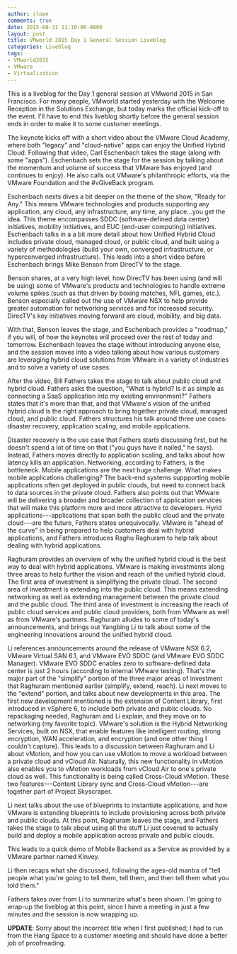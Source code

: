 ```yaml
---
author: slowe
comments: true
date: 2015-08-31 11:10:00-0800
layout: post
title: VMworld 2015 Day 1 General Session Liveblog
categories: Liveblog
tags:
- VMworld2015
- VMware
- Virtualization
---
```


This is a liveblog for the Day 1 general session at VMworld 2015 in San Francisco. For many people, VMworld started yesterday with the Welcome Reception in the Solutions Exchange, but today marks the official kick-off to the event. I'll have to end this liveblog shortly before the general session ends in order to make it to some customer meetings.

The keynote kicks off with a short video about the VMware Cloud Academy, where both "legacy" and "cloud-native" apps can enjoy the Unified Hybrid Cloud. Following that video, Carl Eschenbach takes the stage (along with some "apps"). Eschenbach sets the stage for the session by talking about the momentum and volume of success that VMware has enjoyed (and continues to enjoy). He also calls out VMware's philanthropic efforts, via the VMware Foundation and the #vGiveBack program.

Eschenbach nexts dives a bit deeper on the theme of the show, "Ready for Any." This means VMware technologies and products supporting any application, any cloud, any infrastructure, any time, any place...you get the idea. This theme encompasses SDDC (software-defined data center) initiatives, mobility initiatives, and EUC (end-user computing) initiatives. Eschenbach talks in a a bit more detail about how Unified Hybrid Cloud includes private cloud, managed cloud, or public cloud, and built using a variety of methodologies (build your own, converged infrastructure, or hyperconverged infrastructure). This leads into a short video before Eschenbach brings Mike Benson from DirecTV to the stage.

Benson shares, at a very high level, how DirecTV has been using (and will be using) some of VMware's products and technologies to handle extreme volume spikes (such as that driven by boxing matches, NFL games, etc.). Benson especially called out the use of VMware NSX to help provide greater automation for networking services and for increased security. DirecTV's key initiatives moving forward are cloud, mobility, and big data.

With that, Benson leaves the stage, and Eschenbach provides a "roadmap," if you will, of how the keynotes will proceed over the rest of today and tomorrow. Eschenbach leaves the stage without introducing anyone else, and the session moves into a video talking about how various customers are leveraging hybrid cloud solutions from VMware in a variety of industries and to solve a variety of use cases.

After the video, Bill Fathers takes the stage to talk about public cloud and hybrid cloud. Fathers asks the question, "What is hybrid? Is it as simple as connecting a SaaS application into my existing environment?" Fathers states that it's more than that, and that VMware's vision of the unified hybrid cloud is the right approach to bring together private cloud, managed cloud, and public cloud. Fathers structures his talk around three use cases: disaster recovery, application scaling, and mobile applications.

Disaster recovery is the use case that Fathers starts discussing first, but he doesn't spend a lot of time on that ("you guys have it nailed," he says). Instead, Fathers moves directly to application scaling, and talks about how latency kills an application. Networking, according to Fathers, is the bottleneck. Mobile applications are the next huge challenge. What makes mobile applications challenging? The back-end systems suppporting mobile applications often get deployed in public clouds, but need to connect back to data sources in the private cloud. Fathers also points out that VMware will be delivering a broader and broader collection of application services that will make this platform more and more attractive to developers. Hyrid applications---applications that span both the public cloud and the private cloud---are the future, Fathers states unequivocally. VMware is "ahead of the curve" in being prepared to help customers deal with hybrid applications, and Fathers introduces Raghu Raghuram to help talk about dealing with hybrid applications.

Raghuram provides an overview of why the unified hybrid cloud is the best way to deal with hybrid applications. VMware is making investments along three areas to help further the vision and reach of the unified hybrid cloud. The first area of investment is simplifying the private cloud. The second area of investment is extending into the public cloud. This means extending networking as well as extending management between the private cloud and the public cloud. The third area of investment is increasing the reach of public cloud services and public cloud providers, both from VMware as well as from VMware's partners. Raghuram alludes to some of today's announcements, and brings out Yangbing Li to talk about some of the engineering innovations around the unified hybrid cloud.

Li references announcements around the release of VMware NSX 6.2, VMware Virtual SAN 6.1, and VMware EVO SDDC (and VMware EVO SDDC Manager). VMware EVO SDDC enables zero to software-defined data center is just 2 hours (according to internal VMware testing). That's the major part of the "simplify" portion of the three major areas of investment that Raghuram mentioned earlier (simplify, extend, reach). Li next moves to the "extend" portion, and talks about new developments in this area. The first new development mentioned is the extension of Content Library, first introduced in vSphere 6, to include both private and public clouds. No repackaging needed, Raghuram and Li explain, and they move on to networking (my favorite topic). VMware's solution is the Hybrid Networking Services, built on NSX, that enable features like intelligent routing, strong encryption, WAN acceleration, and encryption (and one other thing I couldn't capture). This leads to a discussion between Raghuram and Li about vMotion, and how you can use vMotion to move a workload between a private cloud and vCloud Air. Naturally, this new functionality in vMotion also enables you to vMotion workloads from vCloud Air to one's private cloud as well. This functionality is being called Cross-Cloud vMotion. These two features---Content Library sync and Cross-Cloud vMotion---are together part of Project Skyscraper.

Li next talks about the use of blueprints to instantiate applications, and how VMware is extending blueprints to include provisioning across both private and public clouds. At this point, Raghuram leaves the stage, and Fathers takes the stage to talk about using all the stuff Li just covered to actually build and deploy a mobile application across private and public clouds.

This leads to a quick demo of Mobile Backend as a Service as provided by a VMware partner named Kinvey.

Li then recaps what she discussed, following the ages-old mantra of "tell people what you're going to tell them, tell them, and then tell them what you told them."

Fathers takes over from Li to summarize what's been shown. I'm going to wrap-up the liveblog at this point, since I have a meeting in just a few minutes and the session is now wrapping up.

**UPDATE**: Sorry about the incorrect title when I first published; I had to run from the Hang Space to a customer meeting and should have done a better job of proofreading.

